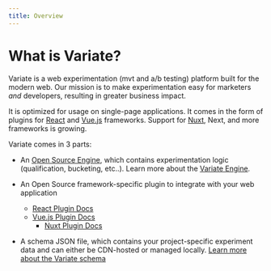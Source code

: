 ```yaml
---
title: Overview
---
```


# What is Variate?
Variate is a web experimentation (mvt and a/b testing) platform built for the modern web. Our mission is to make experimentation easy for marketers _and_ developers, resulting in greater business impact. 

It is optimized for usage on single-page applications. It comes in the form of plugins for  [React](/react/) and [Vue.js](/vue/) frameworks. Support for [Nuxt](/vue/nuxt.html), Next, and more frameworks is growing.  

Variate comes in 3 parts: 

- An [Open Source Engine](https://github.com/VariateHQ/variate-vue), which contains experimentation logic (qualification, bucketing, etc..). Learn more about the [Variate Engine](/engine/).

- An Open Source framework-specific plugin to integrate with your web application
    - [React Plugin Docs](/react/)
    - [Vue.js Plugin Docs](/vue/)
        - [Nuxt Plugin Docs](/vue/nuxt.html)

- A schema JSON file, which contains your project-specific experiment data and can either be CDN-hosted or managed locally. [Learn more about the Variate schema](/engine/)
